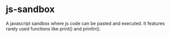 js-sandbox
==========

A javascript sandbox where js code can be pasted and executed. It features rarely used functions like print() and println().
